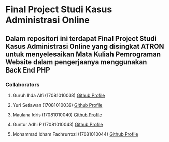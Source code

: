 # Final Project Studi Kasus Administrasi Online 

## Dalam repositori ini terdapat Final Project Studi Kasus Administrasi Online yang disingkat ATRON untuk menyelesaikan Mata Kuliah Pemrograman Website dalam pengerjaanya menggunakan Back End PHP 

### Collaborators

1. Guruh Ihda Alfi (17081010038) [Github Profile](https://github.com/guruhalfi)
2. Yuri Setiawan (17081010039) [Github Profile](https://github.com/yurisetiawan43)

3. Maulana Idris (17081010040) [Github Profile](https://github.com/maulidr17)

4. Guntur Adhi P (17081010043) [Github Profile](https://github.com/GugunAP)

5. Mohammad Idham Fachrurrozi (17081010044) [Github Profile](github.com/idhamozi)